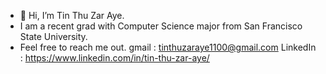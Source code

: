- 👋 Hi, I’m Tin Thu Zar Aye.
- I am a recent grad with Computer Science major from San Francisco State University.
- Feel free to reach me out.
  gmail : tinthuzaraye1100@gmail.com
  LinkedIn : https://www.linkedin.com/in/tin-thu-zar-aye/

